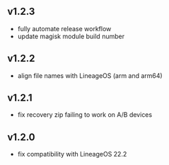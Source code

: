## v1.2.3

- fully automate release workflow
- update magisk module build number

## v1.2.2

- align file names with LineageOS (arm and arm64)

## v1.2.1

- fix recovery zip failing to work on A/B devices

## v1.2.0

- fix compatibility with LineageOS 22.2
